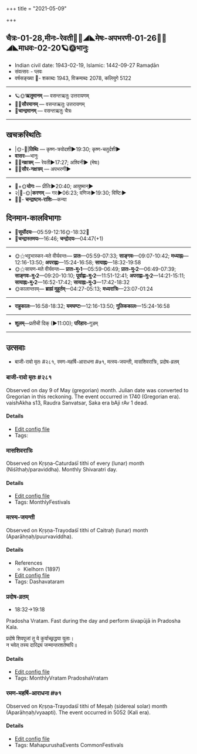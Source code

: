 +++
title = "2021-05-09"

+++
## चैत्रः-01-28,मीनः-रेवती🌛🌌◢◣मेषः-अपभरणी-01-26🌌🌞◢◣माधवः-02-20🪐🌞भानुः
- Indian civil date: 1943-02-19, Islamic: 1442-09-27 Ramaḍān
- संवत्सरः - प्लवः
- वर्षसङ्ख्या 🌛- शकाब्दः 1943, विक्रमाब्दः 2078, कलियुगे 5122
___________________
- 🪐🌞**ऋतुमानम्** — वसन्तऋतुः उत्तरायणम्
- 🌌🌞**सौरमानम्** — वसन्तऋतुः उत्तरायणम्
- 🌛**चान्द्रमानम्** — वसन्तऋतुः चैत्रः
___________________


## खचक्रस्थितिः
- |🌞-🌛|**तिथिः** — कृष्ण-त्रयोदशी►19:30; कृष्ण-चतुर्दशी►  
- **वासरः**—भानुः  
- 🌌🌛**नक्षत्रम्** — रेवती►17:27; अश्विनी► (मेषः)  
- 🌌🌞**सौर-नक्षत्रम्** — अपभरणी►  
___________________
- 🌛+🌞**योगः** — प्रीतिः►20:40; आयुष्मान्►  
- २|🌛-🌞|**करणम्** — गरः►06:23; वणिजः►19:30; विष्टिः►  
- 🌌🌛- **चन्द्राष्टम-राशिः**—कन्या  


## दिनमान-कालविभागाः
- 🌅**सूर्योदयः**—05:59-12:16🌞️-18:32🌇  
- 🌛**चन्द्रास्तमयः**—16:46; **चन्द्रोदयः**—04:47(+1)  
___________________
- 🌞⚝भट्टभास्कर-मते वीर्यवन्तः— **प्रातः**—05:59-07:33; **साङ्गवः**—09:07-10:42; **मध्याह्नः**—12:16-13:50; **अपराह्णः**—15:24-16:58; **सायाह्नः**—18:32-19:58  
- 🌞⚝सायण-मते वीर्यवन्तः— **प्रातः-मु॰1**—05:59-06:49; **प्रातः-मु॰2**—06:49-07:39; **साङ्गवः-मु॰2**—09:20-10:10; **पूर्वाह्णः-मु॰2**—11:51-12:41; **अपराह्णः-मु॰2**—14:21-15:11; **सायाह्नः-मु॰2**—16:52-17:42; **सायाह्नः-मु॰3**—17:42-18:32  
- 🌞कालान्तरम्— **ब्राह्मं मुहूर्तम्**—04:27-05:13; **मध्यरात्रिः**—23:07-01:24  
___________________
- **राहुकालः**—16:58-18:32; **यमघण्टः**—12:16-13:50; **गुलिककालः**—15:24-16:58  
___________________
- **शूलम्**—प्रतीची दिक् (►11:00); **परिहारः**–गुडम्  
___________________

## उत्सवाः
- बाजी-रावो मृतः #२८१, रमण-महर्षि-आराधना #७१, मत्स्य-जयन्ती, मासशिवरात्रिः, प्रदोष-व्रतम्
### बाजी-रावो मृतः #२८१

Observed on day 9 of May (gregorian) month. Julian date was converted to Gregorian in this reckoning. The event occurred in 1740 (Gregorian era).  
vaishAkha s13, Raudra Sanvatsar, Saka era bAji rAv 1 dead.

#### Details
- [Edit config file](https://github.com/jyotisham/adyatithi/tree/master/mahApuruSha/xatra-later/gregorian/day/05/09/bAjI-rAvo_mRtaH.toml)
- Tags: 


### मासशिवरात्रिः

Observed on Kṛṣṇa-Caturdaśī tithi of every (lunar) month (Niśīthaḥ/paraviddha). Monthly Shivaratri day.

#### Details
- [Edit config file](https://github.com/jyotisham/adyatithi/tree/master/devatA/shaiva/lunar_month/tithi/00/29/mAsazivarAtriH.toml)
- Tags: MonthlyFestivals


### मत्स्य-जयन्ती

Observed on Kṛṣṇa-Trayodaśī tithi of Caitraḥ (lunar) month (Aparāhṇaḥ/puurvaviddha). 

#### Details
- References
  - Kielhorn (1897)
- [Edit config file](https://github.com/jyotisham/adyatithi/tree/master/devatA/vaiShNava/lunar_month/tithi/01/28/matsya~jayantI.toml)
- Tags: Dashavataram


### प्रदोष-व्रतम्
- 18:32→19:18

Pradosha Vratam. Fast during the day and perform śivapūjā in Pradosha Kala.

प्रदोषे  शिवपूजां  तु  ये  कुर्याच्छ्रद्धया  युताः।  
न  भवेत्  तस्य  दारिद्र्यं  जन्मान्तरशतेष्वपि॥  




#### Details
- [Edit config file](https://github.com/jyotisham/adyatithi/tree/master/time_focus/monthly/pradoSha/description_only/pradOSa-vratam.toml)
- Tags: MonthlyVratam PradoshaVratam


### रमण-महर्षि-आराधना #७१

Observed on Kṛṣṇa-Trayodaśī tithi of Meṣaḥ (sidereal solar) month (Aparāhṇaḥ/vyaapti). The event occurred in 5052 (Kali era).  


#### Details
- [Edit config file](https://github.com/jyotisham/adyatithi/tree/master/mahApuruSha/smArta-misc/sidereal_solar_month/tithi/01/28/ramaNa~maharSi~ArAdhanA.toml)
- Tags: MahapurushaEvents CommonFestivals


